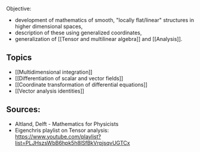 Objective: 
- development of mathematics of smooth, "locally flat/linear" structures in higher dimensional spaces, 
- description of these using generalized coordinates, 
- generalization of [[Tensor and multilinear algebra]] and [[Analysis]].


## Topics
- [[Multidimensional integration]]
- [[Differentiation of scalar and vector fields]]
- [[Coordinate transformation of differential equations]]
- [[Vector analysis identities]]


## Sources:
- Altland, Delft - Mathematics for Physicists
- Eigenchris playlist on Tensor analysis: https://www.youtube.com/playlist?list=PLJHszsWbB6hpk5h8lSfBkVrpjsqvUGTCx